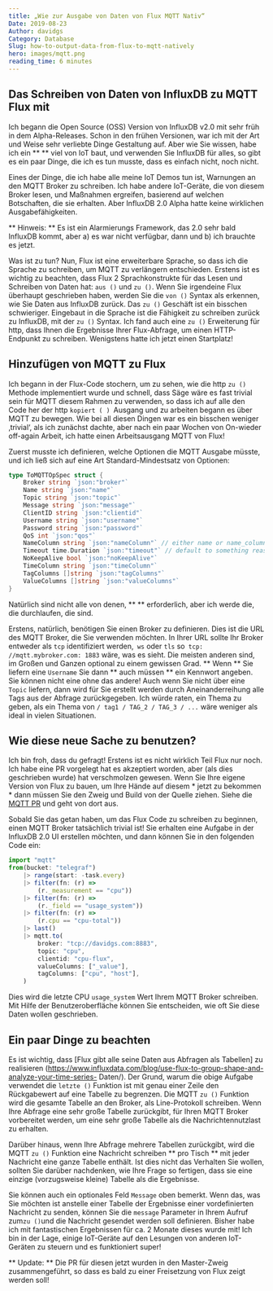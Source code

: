 ```yaml
---
title: „Wie zur Ausgabe von Daten von Flux MQTT Nativ“
Date: 2019-08-23
Author: davidgs
Category: Database
Slug: how-to-output-data-from-flux-to-mqtt-natively
hero: images/mqtt.png
reading_time: 6 minutes
---
```


## Das Schreiben von Daten von InfluxDB zu MQTT Flux mit

Ich begann die Open Source (OSS) Version von InfluxDB v2.0 mit sehr früh in dem Alpha-Releases. Schon in den frühen Versionen, war ich mit der Art und Weise sehr verliebte Dinge Gestaltung auf. Aber wie Sie wissen, habe ich ein ** ** viel von IoT baut, und verwenden Sie InfluxDB für alles, so gibt es ein paar Dinge, die ich es tun musste, dass es einfach nicht, noch nicht.

Eines der Dinge, die ich habe alle meine IoT Demos tun ist, Warnungen an den MQTT Broker zu schreiben. Ich habe andere IoT-Geräte, die von diesem Broker lesen, und Maßnahmen ergreifen, basierend auf welchen Botschaften, die sie erhalten. Aber InfluxDB 2.0 Alpha hatte keine wirklichen Ausgabefähigkeiten.

** Hinweis: ** Es ist ein Alarmierungs Framework, das 2.0 sehr bald InfluxDB kommt, aber a) es war nicht verfügbar, dann und b) ich brauchte es jetzt.

Was ist zu tun? Nun, Flux ist eine erweiterbare Sprache, so dass ich die Sprache zu schreiben, um MQTT zu verlängern entschieden. Erstens ist es wichtig zu beachten, dass Flux 2 Sprachkonstrukte für das Lesen und Schreiben von Daten hat: `aus ()` und `zu ()`. Wenn Sie irgendeine Flux überhaupt geschrieben haben, werden Sie die `von ()` Syntax als erkennen, wie Sie Daten aus InfluxDB zurück. Das `zu ()` Geschäft ist ein bisschen schwieriger. Eingebaut in die Sprache ist die Fähigkeit zu schreiben zurück zu InfluxDB, mit der `zu ()` Syntax. Ich fand auch eine `zu ()` Erweiterung für http, dass Ihnen die Ergebnisse Ihrer Flux-Abfrage, um einen HTTP-Endpunkt zu schreiben. Wenigstens hatte ich jetzt einen Startplatz!

## Hinzufügen von MQTT zu Flux

Ich begann in der Flux-Code stochern, um zu sehen, wie die http `zu ()` Methode implementiert wurde und schnell, dass Säge wäre es fast trivial sein für MQTT diesem Rahmen zu verwenden, so dass ich auf alle den Code her der http `kopiert ( ) `Ausgang und zu arbeiten begann es über MQTT zu bewegen. Wie bei all diesen Dingen war es ein bisschen weniger ‚trivial‘, als ich zunächst dachte, aber nach ein paar Wochen von On-wieder off-again Arbeit, ich hatte einen Arbeitsausgang MQTT von Flux!

Zuerst musste ich definieren, welche Optionen die MQTT Ausgabe müsste, und ich ließ sich auf eine Art Standard-Mindestsatz von Optionen:

```go
type ToMQTTOpSpec struct {
    Broker string `json:"broker"`
    Name string `json:"name"`
    Topic string `json:"topic"`
    Message string `json:"message"`
    ClientID string `json:"clientid"`
    Username string `json:"username"`
    Password string `json:"password"`
    QoS int `json:"qos"`
    NameColumn string `json:"nameColumn"` // either name or name_column must be set, if none is set try to use the "_measurement" column.
    Timeout time.Duration `json:"timeout"` // default to something reasonable if zero
    NoKeepAlive bool `json:"noKeepAlive"`
    TimeColumn string `json:"timeColumn"`
    TagColumns []string `json:"tagColumns"`
    ValueColumns []string `json:"valueColumns"`
}
```

Natürlich sind nicht alle von denen, ** ** erforderlich, aber ich werde die, die durchlaufen, die sind.

Erstens, natürlich, benötigen Sie einen Broker zu definieren. Dies ist die URL des MQTT Broker, die Sie verwenden möchten. In Ihrer URL sollte Ihr Broker entweder als `tcp` identifiziert werden,` ws` oder `tls` so` tcp: //mqtt.mybroker.com: 1883` wäre, was es sieht. Die meisten anderen sind, im Großen und Ganzen optional zu einem gewissen Grad. ** Wenn ** Sie liefern eine `Username` Sie dann ** auch müssen ** ein Kennwort angeben. Sie können nicht eine ohne das andere! Auch wenn Sie nicht über eine `Topic` liefern, dann wird für Sie erstellt werden durch Aneinanderreihung alle Tags aus der Abfrage zurückgegeben. Ich würde raten, ein Thema zu geben, als ein Thema von `/ tag1 / TAG_2 / TAG_3 / ...` wäre weniger als ideal in vielen Situationen.

## Wie diese neue Sache zu benutzen?

Ich bin froh, dass du gefragt! Erstens ist es nicht wirklich Teil Flux nur noch. Ich habe eine PR vorgelegt hat es akzeptiert worden, aber (als dies geschrieben wurde) hat verschmolzen gewesen. Wenn Sie Ihre eigene Version von Flux zu bauen, um Ihre Hände auf diesem * jetzt zu bekommen * dann müssen Sie den Zweig und Build von der Quelle ziehen. Siehe die [MQTT PR](https://github.com/influxdata/flux/pull/1653) und geht von dort aus.

Sobald Sie das getan haben, um das Flux Code zu schreiben zu beginnen, einen MQTT Broker tatsächlich trivial ist! Sie erhalten eine Aufgabe in der InfluxDB 2.0 UI erstellen möchten, und dann können Sie in den folgenden Code ein:

```js
import "mqtt"
from(bucket: "telegraf")
    |> range(start: -task.every)
    |> filter(fn: (r) =>
        (r._measurement == "cpu"))
    |> filter(fn: (r) =>
        (r._field == "usage_system"))
    |> filter(fn: (r) =>
        (r.cpu == "cpu-total"))
    |> last()
    |> mqtt.to(
        broker: "tcp://davidgs.com:8883",
        topic: "cpu",
        clientid: "cpu-flux",
        valueColumns: ["_value"],
        tagColumns: ["cpu", "host"],
    )
```

Dies wird die letzte CPU `usage_system` Wert Ihrem MQTT Broker schreiben. Mit Hilfe der Benutzeroberfläche können Sie entscheiden, wie oft Sie diese Daten wollen geschrieben.

## Ein paar Dinge zu beachten

Es ist wichtig, dass [Flux gibt alle seine Daten aus Abfragen als Tabellen] zu realisieren (https://www.influxdata.com/blog/use-flux-to-group-shape-and-analyze-your-time-series- Daten/). Der Grund, warum die obige Aufgabe verwendet die `letzte ()` Funktion ist mit genau einer Zeile den Rückgabewert auf eine Tabelle zu begrenzen. Die MQTT `zu ()` Funktion wird die gesamte Tabelle an den Broker, als Line-Protokoll schreiben. Wenn Ihre Abfrage eine sehr große Tabelle zurückgibt, für Ihren MQTT Broker vorbereitet werden, um eine sehr große Tabelle als die Nachrichtennutzlast zu erhalten.

Darüber hinaus, wenn Ihre Abfrage mehrere Tabellen zurückgibt, wird die MQTT `zu ()` Funktion eine Nachricht schreiben ** pro Tisch ** mit jeder Nachricht eine ganze Tabelle enthält. Ist dies nicht das Verhalten Sie wollen, sollten Sie darüber nachdenken, wie Ihre Frage so fertigen, dass sie eine einzige (vorzugsweise kleine) Tabelle als die Ergebnisse.

Sie können auch ein optionales Feld `Message` oben bemerkt. Wenn das, was Sie möchten ist anstelle einer Tabelle der Ergebnisse einer vordefinierten Nachricht zu senden, können Sie die `message` Parameter in Ihrem Aufruf zum` zu () `und die Nachricht gesendet werden soll definieren.
Bisher habe ich mit fantastischen Ergebnissen für ca. 2 Monate dieses wurde mit! Ich bin in der Lage, einige IoT-Geräte auf den Lesungen von anderen IoT-Geräten zu steuern und es funktioniert super!

** Update: ** Die PR für diesen jetzt wurden in den Master-Zweig zusammengeführt, so dass es bald zu einer Freisetzung von Flux zeigt werden soll!

